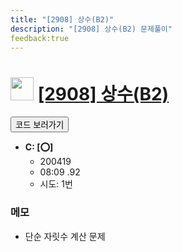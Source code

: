 ```yaml
---
title: "[2908] 상수(B2)"
description: "[2908] 상수(B2) 문제풀이"
feedback:true
---
```

<h1><img src="https://doky.space/assets/icpclev/u0.svg" height="37px"> <a href="http://icpc.me/2908">[2908] 상수(B2)</a></h1>

<a href="https://github.com/DokySp/acmicpc-practice/tree/master/2908"><button class="btn btn-info">코드 보러가기</button></a>

- **C: [:o:]**
  - 200419
  - 08:09 .92
  - 시도: 1번

### 메모
 - 단순 자릿수 계산 문제
